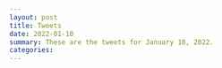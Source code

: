 ```yaml
---
layout: post
title: Tweets
date: 2022-01-10
summary: These are the tweets for January 10, 2022.
categories:
---
```


